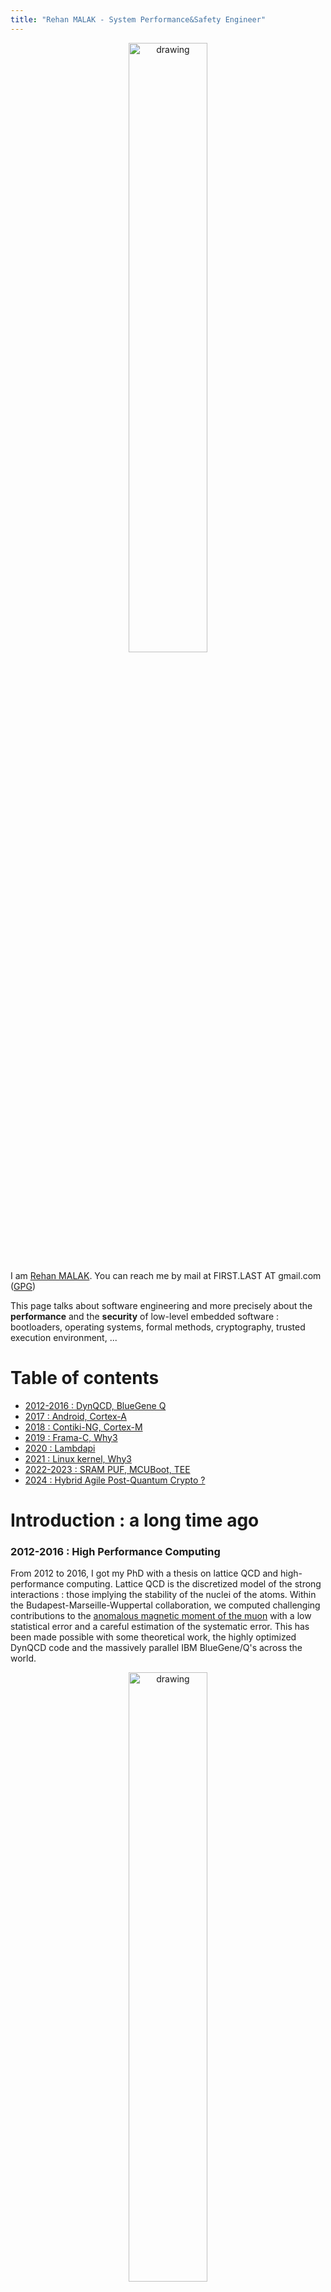 ```yaml
---
title: "Rehan MALAK - System Performance&Safety Engineer"
---
```


<center>
<img src="./figs/bloglogo2small.jpg" alt="drawing" width="50%"/>
</center>

I am <a href="https://rehan-malak.github.io/">Rehan MALAK</a>. You can reach me by mail at FIRST.LAST AT gmail.com   (<a href="https://rehan-malak.github.io/gpg/rehan_2024.asc">GPG</a>)

This page talks about software engineering and more precisely about the __performance__ and the __security__ of low-level embedded software : bootloaders, operating systems, formal methods, cryptography, trusted execution environment, ...

# Table of contents
- [2012-2016 : DynQCD, BlueGene Q](#introduction)
- [2017 : Android, Cortex-A](#paragraph1)
- [2018 : Contiki-NG, Cortex-M](#paragraph2)
- [2019 : Frama-C, Why3](#paragraph3)
- [2020 : Lambdapi](#paragraph4)
- [2021 : Linux kernel, Why3](#paragraph5)
- [2022-2023 : SRAM PUF, MCUBoot, TEE](#paragraph6)
- [2024 : Hybrid Agile Post-Quantum Crypto ?](#paragraph7)

# Introduction : a long time ago <a name="introduction"></a>

###  2012-2016 : High Performance Computing

From 2012 to 2016, I got my PhD with a thesis on lattice QCD and high-performance computing. Lattice QCD is the discretized model of the strong interactions : those implying the stability of
the nuclei of the atoms. Within the Budapest-Marseille-Wuppertal collaboration, we computed challenging contributions to the [anomalous magnetic moment of the muon](https://en.wikipedia.org/wiki/Anomalous_magnetic_dipole_moment) with a low statistical error and a careful estimation of the systematic error. This has been made possible with
some theoretical work, the highly optimized DynQCD code and the massively parallel IBM BlueGene/Q's across the world.

<center>
<img src="./figs/bgq.jpg" alt="drawing" width="50%"/>
</center>

For the details, look at this article "[HVP contrib to amu from first principles](https://arxiv.org/abs/1711.04980)" published in Physics Review Letter or the [slides](https://rehan-malak.github.io/presentations/Soutenance.pdf)
used at my PhD defense.

<center>
<img src="./figs/amu_compare_paper.png" alt="drawing" width="50%"/>
</center>

(__Update 2021__ : The BMW collaboration has made other breakthroughs since with this 2021
[paper](https://www.nature.com/articles/s41586-021-03418-1) published in _Nature_)

On the architecture side, IBM stopped its BlueGene line and the trend now in HPC centers is to evaluate the advantages of using heterogeneous architectures with ARM, RISC-V, GPU's and other domain specific accelerators.

(__Update 2022__ : An example of these new heterogeneous architectures is the ARM/Risc-V-based [Sipearl RHEA processor](https://events.prace-ri.eu/event/1214/contributions/1640/attachments/2084/4227/SiPearl_EuroHPC-Summit_V01.pdf).)

### 2017 : Embedded Systems <a name="paragraph1"></a>

In 2017, I worked for a french IoT company in New York City, working on a connected mirror running Android : EKKO©. The product won an
Innovation Award at CES 2017.

<center>
<img src="./figs/ekko.jpg" alt="drawing" width="50%"/>
</center>

I was in charge of two aspects in particular : the Android ROM build process and the configuration and the optimization of the boot stages :
- the U-boot bootloader
- the Linux kernel
- the Android init

Android has a good documentation, the repo tool (a Python script to manage multiple git repo) is easy to use,
 the signing keys management are understandable, so the Android ROM build was the easy part. Problems went with the obsolete Linux
 kernel and U-boot bootloader version provided by the SBC manufacturer. No device tree of course !? (despite it was 6 years after the introduction of device
 trees in the kernel and 12 years after their usage in U-boot for PowerPC). One of the challenge was for example to get the LVDS screen
 working in the early boot stage. At the end, we managed to do it but it was a pain.

### Path to formal methods

HPC and Embedded Systems share some concerns : dealing with limited resources (CPU, RAM, I/O) and minimizing energy consumption. This goal
is usually achieved by using low-level but error-prone programming languages : C/C++/Assembly.

After these first experiences, I came back to France and started to work for Inria (National Institute for Research in Computer Science and Automation).

<center>
<img src="./figs/inria.png" alt="drawing" width="50%"/>
</center>

I will go through some experiments conducted at Inria (Lille, Saclay and Paris) between 2018 and 2021 with formal methods, low-level code or both. It contains also some links for the curious readers.

# 2018 : the 'S' in "IoT" stands for Security <a name="paragraph2"></a>

In 2018, I was part of the European H2020 [VESSEDIA](https://vessedia.eu/) project which aims at enhancing the security of IoT devices. One of the use-cases consisted in verifying the [Contiki-NG](https://github.com/contiki-ng/contiki-ng) IoT OS with the Frama-C analyzing platform.

The core of Frama-C can parse C programs and then its modular architecture allows to use interoperable _plugins analyzers_.

<!-- <center> -->
<!-- <img src="./figs/contiking.png" alt="drawing" width="50%"/> -->
<!-- </center> -->

<center>
<img src="./figs/contiking.png" width="30%"/>
<img src="./figs/framac.png" width="30%"/>
</center>

<!-- <center> -->
<!-- <img src="./figs/framac.png" alt="drawing" width="50%"/> -->
<!-- </center> -->

### Contiki-NG arch-specific code and callgraph with function pointers

Contiki-NG is ported on several boards based on low-power microcontrollers (as the ARM Cortex-M3).
Similar to the way the Linux kernel sources are split between the non-arch specific code (kernel/ fs/ block/ mm/ drivers/ ...) and the
arch specific one (arch/), Contiki-NG source code is split between os/ and arch/.

To provide some guidelines on how to port
the OS on new architectures, we tried to exhibit an "arch API" by looking how os/ calls arch/ at source-level. Tracing the _caller_ and the
_callee_ from execution would not provide exhaustive results.

At first, this task looked similar to the generation of multiple callgraphs and filtering what is going from arch/ to os/.

But arrives the problem of function pointers which are pervasive in C. Runtime callgraphs are trivial to generate with GCC instrumentation but how to do this
without running the code ?

Consider the following simple program ``test.c``

```c
void g() {}
void h() {}
int main(int argc,char *argv[])
{
        if (argc)
                g() ;
        else
                h() ;
        return 0;
}
```

Let's build the callgraph with llvm/clang :

```bash
clang -S -emit-llvm test.c -o test
opt -analyze -dot-callgraph test
dot -Tpng test.callgraph.dot -o test.png
```

We get :

<center>
<img src="./figs/test.png" alt="drawing" width="50%"/>
</center>

Now let's add a function pointer in a new ``test2.c`` :

```c
void g() {}
void h() {}
int main(int argc,char *argv[])
{
	void (*f)(void) ;
	f = &g ;
	(*f)();
	f = &h ;
	(*f)();
	return 0;
}
```

We get this deceptive callgraph :

<center>
<img src="./figs/test2.png" alt="drawing" width="50%"/>
</center>

Let's try with Frama-C this time :

```bash
frama-c test2.c -cg test2.dot
dot -Tpng test2.dot -o test2.png
```

We get the correct callgraph :

<center>
<img src="./figs/test2_framac.png" alt="drawing" width="50%"/>
</center>

In fact, Frama-C can do much better. Consider now this ``test3.c`` example :

```c
void g() {}
void h() {}
int main(int argc,char *argv[])
{
	void (*f)(void) ;
	if (argc)
		f = &g ;
	else
		if (argc)
			f = &h ;
	(*f)();
	return 0;
}
```

With the same Frama-C command, we obtain the same callgraph. But in reality, the ``h`` function wont ever be called if we look carefully at
the second ``if`` test. So we rebuild the callgraph, but this
time with a powerful static analysis technique : __abstract interpretation__ (with the Frama-C EVA plugin).

```bash
frama-c test3.c -eva -then -cg test3.dot
dot -Tpng test3.dot -o test3.png
```

<center>
<img src="./figs/test3_framac.png" alt="drawing" width="50%"/>
</center>

... which is correct !

Using Frama-C, and with a bit of work, we managed to find the list of arch/ functions called by os/ functions and suggested an "arch API".
The interested reader can find more details in the [VESSEDIA report](https://vessedia.eu/downloads/VESSEDIA-D5.1-Inria-s-use-case-intermediate-report-PU-M18.pdf).

### The RTE & E-ACSL plugins and runtime verification

One objective of VESSEDIA was to investigate the security of Contiki-NG. In addition to
some bug fixes of the test suite of Travis-CI (and trivial bugs reported by the warnings of the, by then, new GCC 8), we tried to understand to what extent we could
apply E-ACSL to a whole kernel while E-ACSL is designed primarily for user-space programs.

There were several levels of integration that were envisaged. Contiki-NG can be built as :
1. an ELF x86 executable : the _hello world_ appears in Linux as a IPv6 pingable network interface
2. a firmware for ARM boards
3. a dynamic library loaded through JNI in the Java Cooja simulator. In this case, each loaded Contiki-NG instance acts as a node and one can
   simulate a entire IPv6 RPL mesh network

We tried 1. and 3.

(__Update 2023__ : I learned later many things about QEMU and it would be easier today to port on the few ARM Cortex-M emulated machines available in Qemu and integrate this in the Gitlab CI, I do this today with ARM, Risc-V and MIPS architectures)

The principle of E-ACSL is simple. Let's start with the simplest use of a pointer :

```c
int main()
{
	int i = 0 ;
	int *ptr = &i;
	*ptr = 0 ;
	return 0;
}
```

then the RTE plugin generates some ACSL specifications automatically :

```bash
frama-c -machdep gcc_x86_64 -rte test.c -print -ocode test.rte.c
```

which gives :

```c
int main(void)
{
int __retres;
int i = 0;
int *ptr = & i;
/*@ assert rte: mem_access: \valid(ptr); */
*ptr = 0;
__retres = 0;
return __retres;
}
```

then the E-ACSL plugin instruments the C code transforming ACSL assertion into runtime assertion :

```bash
frama-c -machdep gcc_x86_64 test.rte.c -e-acsl -then-last -print -ocode test.e-acsl.c
```

which gives (only the main function is shown) :

```c
...
int main(void)
{
  int __retres;
  __e_acsl_memory_init((int *)0,(char ***)0,(size_t)8);
  int i = 0;
  __e_acsl_store_block((void *)(& i),(size_t)4);
  __e_acsl_full_init((void *)(& i));
  int *ptr = & i;
  __e_acsl_store_block((void *)(& ptr),(size_t)8);
  __e_acsl_full_init((void *)(& ptr));
  {
    int __gen_e_acsl_initialized;
    int __gen_e_acsl_and;
    __e_acsl_assert_data_t __gen_e_acsl_assert_data = {.values = (void *)0};
    __e_acsl_assert_register_ptr(& __gen_e_acsl_assert_data,"&ptr",
                                 (void *)(& ptr));
    __e_acsl_assert_register_ulong(& __gen_e_acsl_assert_data,
                                   "sizeof(int *)",0,sizeof(int *));
    __gen_e_acsl_initialized = __e_acsl_initialized((void *)(& ptr),
                                                    sizeof(int *));
    __e_acsl_assert_register_int(& __gen_e_acsl_assert_data,
                                 "\\initialized(&ptr)",0,
                                 __gen_e_acsl_initialized);
    if (__gen_e_acsl_initialized) {
      int __gen_e_acsl_valid;
      __e_acsl_assert_register_ptr(& __gen_e_acsl_assert_data,"ptr",
                                   (void *)ptr);
      __e_acsl_assert_register_ulong(& __gen_e_acsl_assert_data,
                                     "sizeof(int)",0,sizeof(int));
      __gen_e_acsl_valid = __e_acsl_valid((void *)ptr,sizeof(int),
                                          (void *)ptr,(void *)(& ptr));
      __e_acsl_assert_register_int(& __gen_e_acsl_assert_data,"\\valid(ptr)",
                                   0,__gen_e_acsl_valid);
      __gen_e_acsl_and = __gen_e_acsl_valid;
    }
    else __gen_e_acsl_and = 0;
    __gen_e_acsl_assert_data.blocking = 1;
    __gen_e_acsl_assert_data.kind = "Assertion";
    __gen_e_acsl_assert_data.pred_txt = "rte: mem_access: \\valid(ptr)";
    __gen_e_acsl_assert_data.file = "test.rte.c";
    __gen_e_acsl_assert_data.fct = "main";
    __gen_e_acsl_assert_data.line = 7;
    __e_acsl_assert(__gen_e_acsl_and,& __gen_e_acsl_assert_data);
    __e_acsl_assert_clean(& __gen_e_acsl_assert_data);
  }
  /*@ assert rte: mem_access: \valid(ptr); */ ;
  __e_acsl_initialize((void *)ptr,sizeof(int));
  *ptr = 0;
  __retres = 0;
  __e_acsl_delete_block((void *)(& ptr));
  __e_acsl_delete_block((void *)(& i));
  __e_acsl_memory_clean();
  return __retres;
}
```

note that you can do it in only one step as Frama-C allows to use a pipeline of several program analyzers :

```bash
frama-c -machdep gcc_x86_64 test.c -rte -then -e-acsl -then-last -print -ocode test.e-acsl.c
```

then you compile the instrumented code against E-ACSL runtime library and the instrumented program exits prematurely if the program flow
goes through one failing assertion (there is also the ``report`` mode or the possibility to define your own assert C function).

For example, this incorrect access happens before the printing of "no problem" :

```c
#include <stdio.h>
int main()
{
	int i = 0 ;
	int *ptr = &i;
	*(ptr+1) = 0 ;
	puts("no problem\n");
	return 0;
}
```

```bash
$ ./test.e-acsl
	Assertion failed at line 6 in function main.
	The failing predicate is:
	rte: mem_access: \valid(ptr + 1).
	Aborted
```

Looking at the _segment_ memory model of E-ACSL for the Linux program memory layout (stack heap .bss .data .rodata .text) :

```c
/*****************************************************************************
 * Memory Layout *************************************************************
 *****************************************************************************
  ----------------------------------------> Max address
  Kernel Space
  ---------------------------------------->
  Non-canonical address space (only in 64-bit)
  ---------------------------------------->
  Environment variables [ GLIBC extension ]
 ----------------------------------------->
  Program arguments [ argc, argv ]
 -----------------------------------------> Stack End
  Stack [ Grows downwards ]
 ----------------------------------------->
  Thread-local storage (TLS) [ TDATA and TBSS ]
 ----------------------------------------->
  Shadow memory [ Heap, Stack, Global, TLS ]
 ----------------------------------------->
  Object mappings
 ----------------------------------------->
 ----------------------------------------->
  Heap [ Grows upwards^ ]
 -----------------------------------------> Heap Start [Initial Brk]
  BSS Segment  [ Uninitialised Globals ]
 ----------------------------------------->
  Data Segment [ Initialised Globals   ]
 ----------------------------------------->
  ROData [ Potentially ]
 ----------------------------------------->
  Text Segment [ Constants ]
 -----------------------------------------> NULL (0)
 *****************************************************************************
NOTE: Above memory layout scheme generally applies to Linux Kernel/gcc/glibc.
  It is also an approximation slanted towards 64-bit virtual process layout.
  In reality layouts may vary. Also, with mmap allocations heap does not
  necessarily grows from program break upwards. Typically mmap will allocate
  memory somewhere closer to stack. */

/* Struct representing a contigous memory region. Effectively this describes
 * a memory segment, such as heap, stack or segments in the shadow memory
 * used to track them. */
struct memory_segment {
  const char *name; //!< Symbolic name
  size_t size;      //!< Byte-size
  uintptr_t start;  //!< Least address
  uintptr_t end;    //!< Greatest address
  mspace mspace;    // !< Mspace used for the partition
  /* The following are only set if the segment is a shadow segment */
  struct memory_segment *parent; //!< Pointer to the tracked segment
  size_t shadow_ratio;           //!< Ratio of shadow to application memory
  /*!< Offset between the start of the tracked segment and the start of this
     segment */
  intptr_t shadow_offset;
};
```

and reading in ``/proc/$PID/maps`` the memory location of the loaded dynamic libraries (and other technical subtleties such as entry function being something else than the "main" function), we were able to instrument the whole ELF x86 Contiki-NG hello-world and run it.

Without too much difficulties, we were also able to instrument a Contiki-NG built as a shared dynamic library and loaded thanks to the libc _dlopen_ function.
But it was not possible to push further this result to the JNI case as it would have mean to make compatible the E-ACSL memory model with the way the
Java virtual machine loads JNI dynamic libraries.

As one can see though, the memory layout modelized in E-ACSL is adapted for x86 Linux ELF programs and adapt this to the variability of bare-metal ARM firmwares would have been difficult.

E-ACSL developers added in the Frama-C 19 _Potassium_ release the ``-e-acsl-functions`` and the ``-e-acsl-instrument``options to filter finely the functions to be instrumented but
it was not sufficient for our use-case. I still don't know if it is
technically possible to tune how the JVM loads JNI dynlibs such that E-ACSL memory segment model would remain relevant.

<center>
<img src="./figs/jni.png" alt="drawing" width="100%"/>
</center>

In conclusion, we succeed with 1. and only partially with 3. (_dlopen_ but no JNI)

So this opened the way to a use of E-ACSL for some Contiki-NG Travis-CI tests dealing with the pingable IPv6 stack but not the most
interesting ones with the complete RPL mesh network simulated inside the Java Cooja Simulator.

You can find more details on this experiment with E-ACSL in this [presentation](https://github.com/Rehan-MALAK/rehan-malak.github.io/blob/master/presentations/EACSL.pdf).

# 2019 (and 2021) : C AST to Why3 AST <a name="paragraph3"></a>

<center>
<img src="./figs/why3.png" alt="drawing" width="100%"/>
</center>

In 2019, I worked with the _Laboratoire de Recherche en Informatique_ (LRI) in Saclay where Frama-C and Why3 were co-invented with the
_Commissariat à l'énergie atomique_ (CEA).

Frama-C has a plugin for deductive verification called WP (for _weakest precondition calculus_). It generates some verification conditions
(VC) from the ACSL-specified C programs and performs a first pass of simplification (Frama-C QED) and then uses Why3 for the remaining
verification conditions and the interface with the SMT solvers. Unfortunately, it is a bit of a black box and the reports from the solvers
are difficult to use.

Some private partners of the LRI requested the possibility to get counter-examples from the SMT solvers in order to help them in their proofs.

You can find some explanations on the algorithms used in Alt-Ergo in this [presentation](https://rehan-malak.github.io/presentations/smt.pdf).

One idea was to simplify the C to Why3 compilation without the use of the huge WP codebase. Why3 is both an GTK-based IDE to work with the solvers
and a specified functional programming language close to Ocaml, called WhyML. In order to avoid the writing of another Why3 pretty printer (often
bugged, not maintained, etc...), one choice was to do the compilation from an AST to another AST. The Why3 parser is using Ocaml Menhir to
create a Why3.Ptree object (parser tree or "untyped" AST). We modified the Why3.Ptree object so the entire representation of a WhyML source
file fits into these objects. This has been merged in mainline Why3. An experimental plugin _Jessie3_ has been started from a previous
prototype called _Jessie_.
It already translates some ACSL specifications from C to Why3 but, because lack of time, only few of the Cil (the C AST from Frama-C) code were supported
at the time. I don't know if the private partners have continued to work on this plugin as their repo is closed-source.

__Update 2021__ : We also looked at the same idea but from unspecified C code. There are several C parsers in the Ocaml landscape
(probably not exhaustive) :
- C AST from [Compcert](https://compcert.org/index.html)
- C AST from [ClangML](https://gitlab.inria.fr/tmartine/clangml) (Ocaml bindings for clang)
- C AST from [Coccinelle](https://coccinelle.gitlabpages.inria.fr/website/download.html)

I find this approach more interesting because the Frama-C Cil AST does transformation by default that sometimes we would like to avoid (for
example with loops).

Proving directly in WhyML can also be more pleasant than adding ACSL specification in huge, complex and constantly evolving C codebases.

We still don't have a definitive answer on a sustainable way to prove C code but going in the other direction might also be a better
solution in the long term :
- avoid writing low-level C code where it is not needed
- find an adapted high-level programming language or create your own Domain Specific Language (DSL) easier to reason with and generates low-level code from it without too much overhead.
You can have a look at this informal
[presentation](https://github.com/Rehan-MALAK/rehan-malak.github.io/blob/master/presentations/Rehan.pdf) in French I made about the F*
programming language and the Kremlin compiler and its use for the cryptographic routines used in Wireguard (a clean VPN solution which have since been merged in
Linux), after the talks I found particularly interesting at the SSTIC 2018 and the KernelRecipes 2018 conferences.

# 2020 : Dedukti 3, a proof assistant leveraging higher order rewriting theory <a name="paragraph4"></a>

In 2020, I worked with the Inria Deducteam project-team. The team is specialized in proofs interoperability. In addition to their
expertise with proof assistants, they put forward a logical framework called λΠ-modulo-rewriting which is basically the same as the λΠ in
the Barendregt cube :

<center>
<img src="./figs/lambdacube3.png" alt="drawing" width="100%"/>
</center>

but with a extended conversion rule :

<center>
<img src="./figs/extendedconversionrule.png" alt="drawing" width="100%"/>
</center>

This framework is expressive enough to re-encode more complex type system as the one in the Coq proof assistant.

The implementation of the typechecker is called Dedukti. Deducteam has two objectives related :
1. Logipedia : use this theoretical framework to build the first online encyclopedia of proofs, with a set of traduction tools to go
  back-and-forth between the proof-assistant libraries one can find on the market
2. Dedukti3 : transform the basic Dedukti2 typechecker to a real proof assistant

I worked on 2. and one objective was to add a new kind of goals in the proof assistant to help the users in complex proofs. I summarize here
the differences between a type-checker and the wanted proof-assistant :

<center>
<img src="./figs/proofassistant.png" alt="drawing" width="100%"/>
</center>

The _unification goals_ required modifications in the user-interaction engine and it has been merged in the mainline repo.
```ocaml
(** Type of unification constraints. *)
type constr = ctxt * term * term

(** Type of goals. *)
type goal_typ =
  { goal_meta : meta  (* Goal metavariable. *)
  ; goal_hyps : Env.t (* Precomputed scoping environment. *)
  ; goal_type : term  (* Precomputed type. *) }

type goal =
  | Typ of goal_typ (** Typing goal. *)
  | Unif of constr (** Unification goal. *)
```

Interesting new kind of _unification tactics_ should be written now to take advantage of it !

We also modified the LSP server (Language Server Protocol) of Dedukti 3 :

<center>
<img src="./figs/lsp.png" alt="drawing" width="100%"/>
</center>

and the emacs plugin (the LSP client) :

<center>
<img src="./figs/anewdemo1.png" width="100%"/>
</center>

You can find more details in this presentation I made for the Labex Digicosme (a granted French research project) : [Unification goals in Lambdapi](https://github.com/Rehan-MALAK/rehan-malak.github.io/blob/master/presentations/lambdapi.pdf)
with reminders about type theory, Curry-Howard correspondence and more...

Then I helped to adapt from Dedukti2 to Dedukti3, a semi-simplicial model of System F formalized initially by Bruno
Barras. The basic idea is simple (and the details far out-of-scope of this page) : the consistency of Homotopy Type Theory (HoTT) is currently based on models relying at the end on Set
Theory. (look at the initial [Kan-simplicial model from Kapulkin-Lumsdaine-Voevodski](https://arxiv.org/pdf/1211.2851.pdf) to get the precise requirements). This is not
satisfactory if HoTT is considered as a potential candidate for mathematical foundations (as was considered Set Theory at the beginning of
the XXth century by the German mathematicians, the "structuralists" and the mid-XXth century Bourbaki generations of mathematicians.)

If one want to formalize models of type theory in type theory, we have currently to :
- stay at a fixed level of truncation of the simplices

or

- keep the potentially infinite structure (and their "homotopic coherence") and add a second "external" non-decidable equality

This is where investigating the advantages of the decidable equality of the λΠ-modulo-rewriting framework becomes particularly
interesting. With a bit of work, one can do induction proofs on the dimension.

This is the paper we wanted to present for the Types2020 conference (one week before Italy got shut down and the conference cancelled
 because of the Covid19 restrictions).
__[A Semi-simplicial Model of System F in Dependent Type Theory Modulo
 Rewriting](https://types2020.di.unito.it/abstracts/BookOfAbstractsTYPES2020.pdf)__ does though only a fraction of the work to be
 done. A model for the System F universe allows quantification on the type but to reach dependent types theories, one needs the
 formalization of _category of families_ (CwF). Considering the complex nature of the combinatorial objects involved, this task could take
 advantage of the unification goals which have been added to Dedukti 3. New interesting unification tactics are missing though.

(__Update 2023__ : Note that instead of formalizing models of type theory, one can directly encode intensional Martin-Lof type theory in Lambdapi as done [here](https://github.com/Deducteam/ett-in-lambdapi/blob/main/ETT/ITT.lp) by Luc Chabassier who also added a new [tactic](https://github.com/dwarfmaster/commutative-diagrams) in a Coq plugin (written in Rust) to reason about diagrams in category theory.

(__Update 2023__ : A even more interesting approach in the search of formalizing mathematics in univalent foundations, would be to take advantage of this new interpretation/generaliztion of univalence for infiny categories instead of infiny groupoid. One can look for this at this [book on higher categories](https://cisinski.app.uni-regensburg.de/CatLR.pdf)
by Denis-Charles Cisinski (and [this book on the prerequisites on categories](https://math.jhu.edu/~eriehl/context.pdf) by Emily Riehl) and then look at their construction in
the two joined Arxiv papers [here](https://arxiv.org/abs/2210.08945) and [here](https://arxiv.org/abs/2210.07753). (here is the link to the 3-part lectures on this [part1](https://www.youtube.com/watch?v=5YOltuTcBK8) [part2](https://www.youtube.com/watch?v=xWmELBvHMPo) [part3](https://www.youtube.com/watch?v=P0Cfb4eUJo4)).
Now, as the notion of higher category is directly internalized, the problem is to find the suitable type theory itself (syntax, rules, ...) with the correct metaproperties (canonicity, termination, ... ). There will be a [summer school on this subject at Regensburg in September 2023](https://itp-school-2023.github.io/).

# 2021 : Linux scheduling : proofs, DSL, performance, liveness <a name="paragraph5"></a>

I Worked with the Inria Whisper team-project. The team is specialized in several aspects of
system software and formal methods :
- multicore RTOS, Linux kernel
- abstract interpretation, deductive verification
- performance, scheduling
- virtualization
- ...

One of the project I was involved in, is to prove a "local work conservation" property on the idle core selection algorithm of the Linux CFS scheduler
(_Completely Fair Scheduler_). This means that if a selected core gets overloaded (more than one runnable thread), there is no idle ones. In fact, because of concurrency, the definition has to be adapted as we will see.

But first a bit of context.

### Linux kernel market share

The Linux kernel is used on ~75% of the smartphones (Android Linux) and almost all the dataservers (cloud, webservers, ...) and all the top
500 supercomputers but only few percent of desktop computers. The process scheduler has to be reasonably efficient on a
vast variety of hardware with a vast variety of workloads.

<!-- ### Linux kernel SMP, RT, timers and lock brief history -->

<!-- - 1998, 2.0, symmetric multi-processor (SMP) support but with only one task in the kernel -->
<!-- - 1999, 2.2, concurrent execution with the introduction of the Big Kernel Lock (BKL) used both for preemption and SMP -->
<!-- - 2006, 2.6.16-2.6.19, high resolution timers merged in mainline from the PREEMPT_RT project -->
<!-- - 2007, 2.6.23, the completely fair scheduler (CFS) is the default (SCHED_NORMAL policy) -->
<!-- scheduler. -->
<!-- - 2011, 2.6.39, the last remaining traces of BKL have been replaced with the fine-grained lock mechanism : -->
<!--   * spinlock -->
<!--   * mutex -->
<!--   * read-copy-update (RCU) -->
<!-- - 2021, 5.15, lock mechanims of PREEMPT_RT merged in mainline -->

### Linux CFS : per-cpu distributed scheduler plus load-balancing

On a single core, the algorithm is simple : the tasks can be preempted, there is an amount of time (a few milliseconds) during which every task has to
be in the running state, the amount of time is divided between the tasks following their priorities (Unix niceness).

On a multicore machine, Linux CFS is a bit more complicated. To have some scalability, the scheduler is basically a distributed monocore
scheduler without lock on read + a load-balancing mechanism. Because there is no lock on read, with concurrency, the per-cpu read values, for example
nr_running (the number of runnable threads on a particular logical CPU) can be outdated, implying sometimes bad decisions. (thought to be
compensated by the lockless design)

On a multicore NUMA modern machine with a hierarchy of cache memories, Linux CFS is really complicated :
the load balancing is performed at different level at different frequency, there are some heuristics on the interpretation of the load
statistics, other heuristics to find dependency between the current task and the waked task to assure cache coherency, ...

<center>
<img src="./figs/lstopo.png" width="100%"/>
</center>

The hardware has to expose the topology to Linux and this is architecture dependent (ACPI is used in the x86 case). Linux CFS seems to have been designed with x86 in mind.
One can find more details on how to simulate interesting CPU/NUMA topology with QEMU on this informal [Topology/Numa with
Qemu/Linux](https://rehan-malak.github.io/presentations/numa.pdf) presentation.

All in all, the lines of code (loc) of ``kernel/sched/fair.c`` in Linux 5.15 is more than the loc of the whole Linux 0.01 version.
There are regularly some bugs and performance regression implying energy waste. For more details, look at this interesting paper : [A decade of wasted cores](https://hal.archives-ouvertes.fr/hal-01295194/document). This motivated the Whisper team and the Lip6 laboratory to work on a __Scheduler as a kernel module__ solution (explained in this
[thesis](https://hal.archives-ouvertes.fr/tel-02977242/document)) compiled from a scheduling policy formalized in a domain specific language. One can find the compiler and policy examples [here](https://gitlab.inria.fr/ipanema-public/).

### Linux scheduling class

Note also that there are other _scheduling classes_ in the kernel for real-time tasks :
- Deadline
- Realtime (posix)

<center>
<img src="./figs/schedulingclasses.png" width="100%"/>
</center>

<!-- enqueue_task(rq, t) Add thread t to runqueue rq -->
<!-- dequeue_task(rq, t) Remove thread t from runqueue rq -->
<!-- yield_task(rq) Yield the currently running thread on the CPU of rq -->
<!-- check_preempt_curr(rq, t) Check if the currently running thread of rq should be pre- -->
<!-- empted by thread t -->
<!-- pick_next_task(rq) Return the next thread that should run on rq -->
<!-- put_prev_task(rq, t) Remove the currently running thread t from the CPU of rq -->
<!-- set_next_task(rq, t) Set thread t as the currently running thread on the CPU of rq -->
<!-- balance(rq) Run the load balancing algorithm for the CPU of rq -->
<!-- select_task_rq(t) Choose a new CPU for the waking up/newly created thread t -->
<!-- task_tick(rq) Called at every clock tick on the CPU of rq if the currently -->
<!-- running thread is in this scheduling class -->
<!-- task_fork(t) Called when thread t is created after a fork()/clone() system -->
<!-- call -->
<!-- task_dead(t) Called when thread t terminates -->

Each class implements the functions of the scheduling class API.

| API               | Description    | Deadline    | Realtime    | Fair        |
| ----------------- | ---------------| ----------- | ----------- | ----------- |
| enqueue_task      | add thread to runqueue            | enqueue_task_dl          | enqueue_task_rt               | enqueue_task_fair   |
| dequeue_task      | remove thread from runqueue       | dequeue_task_dl          | dequeue_task_rt               | dequeue_task_fair   |
| yield_task        | yield current                     | yield_task_dl            | yield_task_rt                 | yield_task_fair                  |
| check_preempt_curr| should current be preempted ?     | check_preempt_curr_dl    | check_preempt_curr_rt         | check_preempt_curr_fair   |
| pick_next_task    | next to run                       | pick_next_task_dl        | pick_next_task_rt             | pick_next_task_fair   |
| put_prev_task     | remove current                    | put_prev_task_dl         | put_prev_task_rt         	   | put_prev_task_fair   |
| set_next_task     | set current                       | set_next_task_dl         | set_next_task_rt         	   | set_next_task_fair   |
| balance        | load-balance algorithm               | balance_dl      		   | balance_rt					   | balance_fair   |
| select_task_rq  | select core                         | select_task_rq_dl        | select_task_rq_rt             | __select_task_rq_fair__ |
| task_tick        | do at every tick                   | task_tick_dl             | task_tick_rt                  | task_tick_fair   |
| task_fork       | when fork/clone syscall             | task_fork_dl             | task_fork_rt                  | task_fork_fair   |
| task_dead      | when terminating                     | task_dead_dl             | task_dead_rt                  | task_dead_fair   |
| ... | ... | ... | ... | ... |

So the core selection algorithm for the CFS class is in __select_task_rq_fair__

```c
/*
 * select_task_rq_fair: Select target runqueue for the waking task in domains
 * that have the relevant SD flag set. In practice, this is SD_BALANCE_WAKE,
 * SD_BALANCE_FORK, or SD_BALANCE_EXEC.
 *
 * Balances load by selecting the idlest CPU in the idlest group, or under
 * certain conditions an idle sibling CPU if the domain has SD_WAKE_AFFINE set.
 *
 * Returns the target CPU number.
 */
static int
select_task_rq_fair(struct task_struct *p, int prev_cpu, int wake_flags)
{
	int sync = (wake_flags & WF_SYNC) && !(current->flags & PF_EXITING);
	struct sched_domain *tmp, *sd = NULL;
	int cpu = smp_processor_id();
	int new_cpu = prev_cpu;
	int want_affine = 0;
	/* SD_flags and WF_flags share the first nibble */
	int sd_flag = wake_flags & 0xF;

	/*
	 * required for stable ->cpus_allowed
	 */
	lockdep_assert_held(&p->pi_lock);
	if (wake_flags & WF_TTWU) {
		record_wakee(p);

		if (sched_energy_enabled()) {
			new_cpu = find_energy_efficient_cpu(p, prev_cpu);
			if (new_cpu >= 0)
				return new_cpu;
			new_cpu = prev_cpu;
		}

		want_affine = !wake_wide(p) && cpumask_test_cpu(cpu, p->cpus_ptr);
	}

	rcu_read_lock();
	for_each_domain(cpu, tmp) {
		/*
		 * If both 'cpu' and 'prev_cpu' are part of this domain,
		 * cpu is a valid SD_WAKE_AFFINE target.
		 */
		if (want_affine && (tmp->flags & SD_WAKE_AFFINE) &&
			cpumask_test_cpu(prev_cpu, sched_domain_span(tmp))) {
			if (cpu != prev_cpu)
				new_cpu = wake_affine(tmp, p, cpu, prev_cpu, sync);

			sd = NULL; /* Prefer wake_affine over balance flags */
			break;
		}

		if (tmp->flags & sd_flag)
			sd = tmp;
		else if (!want_affine)
			break;
	}

	if (unlikely(sd)) {
		/* Slow path */
		new_cpu = find_idlest_cpu(sd, p, cpu, prev_cpu, sd_flag);
	} else if (wake_flags & WF_TTWU) { /* XXX always ? */
		/* Fast path */
		new_cpu = select_idle_sibling(p, prev_cpu, new_cpu);
	}
	rcu_read_unlock();

	return new_cpu;
}
```

In we don't take into account the subalgorithm trying to find an energy-efficient core, one
can split the __select_task_rq_fair__ in 2 cases :

- WAKE _fast path_ : __wake_wide__ __wake_affine__ and __select_idle_sibling__
- FORK/EXEC _slow path_ : __find_idlest_cpu__

The WAKE case chooses the previous core on which the task was running or an idle sibling one sharing the same last-level-cache (LLC).
The FORK/EXEC case chooses an idle core in increasing level of the domain (_scheduler domain_) :
* Simultaneous multithreading (SMT)
* Multi-Core Cache (MC)
* Package (DIE)

### Work conservation

Formally, __local work conservation__ (LWC) is (with c the selected core, O(c) meaning the selected core runqueue has more strictly more than 1 runnable thread
and I(c) if the runqueue has no runnable thread) :

<center>
LWC(c) : O(c) ⇒ ∀c′.¬I(c′)
</center>

Because of a concurrent core (with its own scheduler decisions), O(c) may become true. More generally, we have to adapt the definitions of
_overloaded_ and _idle_ to the distributed design of CFS : they are not taken in account unblock (U), block (B) and or another scheduling
happening on our studied core c :

<center>
CO(c) ≡ O(c)∧¬U(c)
</center>

<center>
CI(c) ≡ I(c)∧¬B(c)∧¬E(c)
</center>

Concurrent local work conservation is then :

<center>
CLWC(c) : CO(c) ⇒ ∀c′.¬CI(c′)
</center>

More details on the definitions in this [article](https://hal.inria.fr/hal-02554342/document).

We are currently trying to prove a modified version of CLWC but adapted to how Linux is trying to find an idle core on siblings core.

In any case, proving a complex piece of software as (small parts of) the Linux kernel CFS is hard. And several aspects are though not taken in account :
- the frequency aspect with not-so-well-documented architecture dependent characteristics
- the big.LITTLE architectures with high-performance core and low-energy consumption ones (as the recent Apple M1)

Moreover, in concrete industrial usecases, one sees systems configured with mixed scheduling class/policy and this adds another class of problems.

### From work conservation to timing properties

Following the previous observations, I got more and more interested by timing properties, traces and models.

For more details on the preemption configuration, the scheduling latency of real-time Linux kernels, you can look at these informal presentations I made :
- [PREEMPT_RT and model of scheduling latency](https://rehan-malak.github.io/presentations/rtlinux.pdf)
- [Mixed CFS and RT scheduling classes/policies problematic usecases](https://rehan-malak.github.io/presentations/rtlinux2.pdf) (following
  some recent interesting talks at LPC 2020 and LPC 2021)

# 2022-2023 : SRAM PUF, Cryptography and Trusted Execution Environment <a name="paragraph6"></a>

In 2022, I moved from Paris to Eindhoven in Netherlands. I am currently working at _[Intrinsic ID](https://www.intrinsic-id.com/)_ on cryptography on x86 / ARM / Risc-V architectures.
<center>
<img src="./figs/iid.png" alt="drawing" width="70%"/>
</center>

Intrinsic ID is the world leader on SRAM PUF and I am specifically working on _[Zign](https://www.intrinsic-id.com/products/zign/)_, a software-only solution to generate (SRAM PUF based) cryptographic keys and a NIST-compliant Random Number Generator (_[Zign RNG](https://www.intrinsic-id.com/products/zign-rng/)_) for  Arm and Risc-V microcontrolers and processors.

The principle is simple. The details on how to do this right are not.

First remind that a standard cell of Static RAM (SRAM) is 6 transistors combined in the following way :

<center>
<img src="./figs/sramcell6T.png" alt="drawing" width="70%"/>
</center>

While this can store 1 bit of memory (0 or 1), a powered uninitialized cell of SRAM can have any of the two states, but one state is more likely than the other depending on the microstructure of the silicium.

In fact, with a correctly tuned error correction code (the so-called _Fuzzy Extractor_), one can recreate from our uninitialized standard SRAM a device unique identity, recreated at each startup, without storing any sensible material. Even the manufacturer cannot clone exactly the silicium chip in all its microscopic detail, so the the device is truely **uniquely identified** and the SRAM behaves as a **Physical Unclonable Function (PUF)**.

On the contrary, the uninitialized SRAM exibit some noise than can be used as a very good quality random bit generator (RBG) to get a NIST SP800-90A/B compliant Random Number Generator (RNG).

Intrinsic ID has conducted research showing that this technology works :
- from 0.35 μm to 5 nm
- from -55°C to 150°C
- with supply voltage variation +/- 20%
- with lifetime > 25 years

This make the possibility to authenticate almost anything **WITHOUT THE NEED FOR NEW HARDWARE**... just a kB of the standard Static RAM.

And this works flawlessly on many popular boards. A few examples of boards we use everyday...

From small Cortex-M0 based (here ST stm32l072) to powerful Cortex-M4 based (here NXP lpc54114) :

<center>
<img src="./figs/cortexm0.jpg" alt="drawing" width="30%"/>
<img src="./figs/lpc54114.jpg" alt="drawing" width="50%"/>
</center>

From the popular Risc-V board (here the Sifive E) to the more exotic one (here the Longan nano) :

<center>
<img src="./figs/sifive.png" alt="drawing" width="40%"/>
<img src="./figs/longannano.jpg" alt="drawing" width="30%"/>
</center>

and many others...

To help the adoption of such an amazing technology, we have already integrated Zign and Zign RNG with popular
crypto-libraries such as :
- MbedTLS
- WolfSSL
- OpenSSL

This opens the path to many interesting applications almost for "free".

For example, by leveraging the PSA_BUILTIN_KEY concept of the new PSA API of MbedTLS,
one can get many of the cryptographic services provided by Trusted Firmware M / A without even storing an actual key.

Indeed, in the context of the Platform Security Architecture (PSA), the chain-of-trust MCUBoot -> Trusted Firmware-M is using MbedTLS as the crypto library.

So by integrating Zign with MbedTLS, we get :

<center>
<img src="./figs/mcuboot_tfm_mbedtls_zign5.png" alt="drawing" width="100%"/>
</center>

where the payload is the one of your choice : Zephyr, FreeRTOS, a custom one...

If Trustzone is a no-go, the same kind of idea can apply with simpler lightweight design, for example, only MCUBoot.

# 2024 : Hybrid and Agile Post-Quantum Cryptography for the modern secured platform architectures ? <a name="paragraph7"></a>

Synopsys has acquired Intrinsic ID. So Zign is now the [Synopsys Software based PUF IP](https://www.synopsys.com/designware-ip/security-ip/cryptography-ip/puf.html)

And now ?

Reading some papers about hash-based (stateful or stateless) signature for PQC-compliant Secure Boot and HW/SW codesign to get this faster.

For example, this kind of Table from a [Fraunhofer institute team](https://eprint.iacr.org/2022/1198) :
<center>
<img src="./figs/swhw-hash-based.png" alt="drawing" width="100%"/>
</center>

__Update 2024__ :

Things accelerated recently and now we have :
- statefull hash-based [NIST SP (Special Publications) 800-208](https://csrc.nist.gov/News/2020/stateful-hash-based-signature-schemes-sp-800-208) for LMS and XMSS
- lattice and stateless hash-based NIST FIPS (Standards) [203 for MLKEM](https://csrc.nist.gov/pubs/fips/203/final) [204 for MLDSA](https://csrc.nist.gov/pubs/fips/204/final) [205 for SLH_DSA](https://csrc.nist.gov/pubs/fips/205/final)
- an on-going Round4 for non-lattice based KEM
- an on-going Round2 (other competition) for preferably non-lattice based Signatures

I left Eindhoven, Netherlands in July to join [CryptoNext, Paris](https://www.cryptonext-security.com/).

I will start soon a new blog page dedicated to Mathematics and Cryptanalysis.


